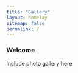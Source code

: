 ```yaml
---
title: "Gallery"
layout: homelay
sitemap: false
permalink: /
---
```


### Welcome

Include photo gallery here

